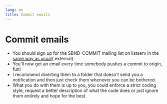 ```yaml
---
lang: en
title: Commit emails
---
```




Commit emails
==============================================

-   You should sign up for the SBND-COMMIT mailing list on listserv in
    the [same way as
    usual](https://listserv.fnal.gov/users.asp){.external}
-   You\'ll now get an email every time somebody pushes a commit to
    origin, fun!
-   I recommend diverting them to a folder that doesn\'t send you a
    notification and then just check them whenever you can be bothered.
-   What you do with them is up to you, you could enforce a strict
    coding style, request a better description of what the code does or
    just ignore them entirely and hope for the best.
